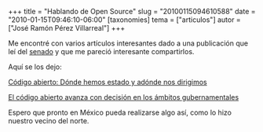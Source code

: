+++
title = "Hablando de Open Source"
slug = "20100115094610588"
date = "2010-01-15T09:46:10-06:00"
[taxonomies]
tema = ["articulos"]
autor = ["José Ramón Pérez Villarreal"]
+++

Me encontré con varios artículos interesantes dado a una publicación
que leí del
[senado](http://comunicacion.senado.gob.mx/index.php?option=com_content&task=view&id=13323&Itemid=1)
y que me pareció interesante compartirlos.

Aquí se los dejo:

[Código abierto: Dónde hemos estado y adónde nos
dirigimos](http://mx.sun.com/emrkt/innercircle/newsletter/0110/sponsor.html?cid=e10088nf)

[El código abierto avanza con decisión en los ámbitos
gubernamentales](http://mx.sun.com/emrkt/innercircle/newsletter/0110/feature-biz.html?cid=e10088f)


Espero que pronto en México pueda realizarse algo así, como lo hizo
nuestro vecino del norte.

